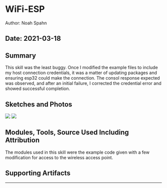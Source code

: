 #  WiFi-ESP

Author: Noah Spahn

Date: 2021-03-18
-----

## Summary
This skill was the least buggy. Once I  modified the example files to include my host connection credentials, it was a matter of updating packages and ensuring esp32 could make the connection. The consol response expected was observed, and after an initial failure, I corrected the credential error and showed successful completion.
## Sketches and Photos
[<img src="/22/images/esp32 router.png">]()
[<img src="/22/images/ESP32 Wifi.png">]()

## Modules, Tools, Source Used Including Attribution
The modules used in this skill were the example code given with a few modification for access to the wireless access point. 

## Supporting Artifacts


-----
